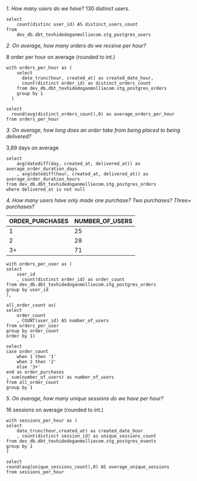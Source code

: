 
*1. How many users do we have?*
130 distinct users.

```
select
    count(distinc user_id) AS distinct_users_count
from
    dev_db.dbt_tevhidedoganmolliecom.stg_postgres_users
```

*2. On average, how many orders do we receive per hour?*

8 order per hour on average (rounded to int.)

```
with orders_per_hour as (
    select
      date_trunc(hour, created_at) as created_date_hour,  
      count(distinct order_id) as distinct_orders_count
    from dev_db.dbt_tevhidedoganmolliecom.stg_postgres_orders
    group by 1
  )

select
  round(avg(distinct_orders_count),0) as average_orders_per_hour
from orders_per_hour
```

*3. On average, how long does an order take from being placed to being delivered?*

3,89 days on average

```
select 
    avg(datediff(day, created_at, delivered_at)) as average_order_duration_days
    , avg(datediff(hour, created_at, delivered_at)) as average_order_duration_hours
from dev_db.dbt_tevhidedoganmolliecom.stg_postgres_orders
where delivered_at is not null
```

*4. How many users have only made one purchase? Two purchases? Three+ purchases?*

|ORDER_PURCHASES | NUMBER_OF_USERS |
| ------------- | ----------- |
| 1             | 25          |
| 2             | 28          |
| 3+            | 71          |


```
with orders_per_user as (
select 
    user_id
    , count(distinct order_id) as order_count
from dev_db.dbt_tevhidedoganmolliecom.stg_postgres_orders
group by user_id
), 

all_order_count as(
select 
    order_count
    , COUNT(user_id) AS number_of_users
from orders_per_user
group by order_count
order by 1)

select 
case order_count
    when 1 then '1'
    when 2 then '2'
    else '3+'
end as order_purchases
, sum(number_of_users) as number_of_users
from all_order_count
group by 1
```

*5. On average, how many unique sessions do we have per hour?*

16 sessions on average (rounded to int.)

```
with sessions_per_hour as (
select 
    date_trunc(hour,created_at) as created_date_hour
    , count(distinct session_id) as unique_sessions_count
from dev_db.dbt_tevhidedoganmolliecom.stg_postgres_events
group by 1
)

select 
round(avg(unique_sessions_count),0) AS average_unique_sessions
from sessions_per_hour
```